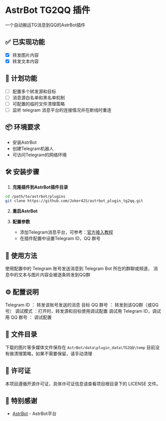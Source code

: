 # AstrBot TG2QQ 插件

一个自动搬运TG消息到QQ的AstrBot插件

## ✅ 已实现功能
- [x] 转发图片内容
- [x] 转发文本内容

## 🚧 计划功能
- [ ] 配置多个转发源和目标
- [ ] 消息源白名单和黑名单机制
- [ ] 可配置的临时文件清理策略
- [ ] 监听 telegram 消息平台的连接情况并在断线时重连

## 📦 环境要求
- 安装AstrBot
- 创建Telegram机器人
- 可访问Telegram的网络环境

## 🛠️ 安装步骤

1. **克隆插件到AstrBot插件目录**
```bash
cd /path/to/astrbot/plugins
git clone https://github.com/Joker42S/astrbot_plugin_tg2qq.git
```
  
2. **重启AstrBot**
 
3. **配置参数**
   - 添加Telegram消息平台，可参考：[官方接入教程](https://astrbot.app/deploy/platform/telegram.html)
   - 在插件配置中设置Telegram ID，QQ 群号

## 📖 使用方法

使用配置中的 Telegram 账号发送消息到 Telegram Bot 所在的群聊或频道，
消息中的文本与图片内容会被逐条转发到QQ群

## ⚙️ 配置说明
Telegram ID ： 转发该账号发送的消息
目标 QQ 群号 ： 转发到该QQ群（或QQ号）
调试模式 ：打开时，转发源和目标使用调试配置
调试用 Telegram ID，调试用 QQ 群号 ： 调试配置

## 📁 文件目录

下载的图片等多媒体文件保存在 `AstrBot/data\plugin_data\TG2QQ\temp`
目前没有做清理策略，如果不需要保留，请手动清理

## 📄 许可证

本项目遵循开源许可证，具体许可证信息请查看项目根目录下的 LICENSE 文件。

## 🙏 特别感谢

- [AstrBot](https://github.com/Soulter/AstrBot) - AstrBot平台
